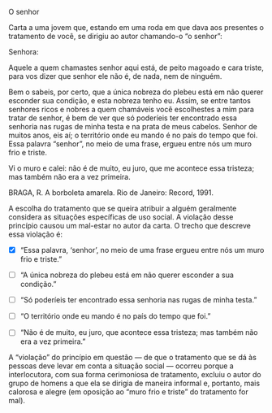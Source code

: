

O senhor

Carta a uma jovem que, estando em uma roda em que dava aos presentes o tratamento de você, se dirigiu ao autor chamando-o “o senhor”:

Senhora:

Aquele a quem chamastes senhor aqui está, de peito magoado e cara triste, para vos dizer que senhor ele não é, de nada, nem de ninguém.

Bem o sabeis, por certo, que a única nobreza do plebeu está em não querer esconder sua condição, e esta nobreza tenho eu. Assim, se entre tantos senhores ricos e nobres a quem chamáveis você escolhestes a mim para tratar de senhor, é bem de ver que só poderíeis ter encontrado essa senhoria nas rugas de minha testa e na prata de meus cabelos. Senhor de muitos anos, eis aí; o território onde eu mando é no país do tempo que foi. Essa palavra “senhor”, no meio de uma frase, ergueu entre nós um muro frio e triste.

Vi o muro e calei: não é de muito, eu juro, que me acontece essa tristeza; mas também não era a vez primeira.

BRAGA, R. A borboleta amarela. Rio de Janeiro: Record, 1991.

A escolha do tratamento que se queira atribuir a alguém geralmente considera as situações específicas de uso social. A violação desse princípio causou um mal-estar no autor da carta. O trecho que descreve essa violação é:



- [x] “Essa palavra, ‘senhor’, no meio de uma frase ergueu entre nós um muro frio e triste.”
- [ ] “A única nobreza do plebeu está em não querer esconder a sua condição.”
- [ ] “Só poderíeis ter encontrado essa senhoria nas rugas de minha testa.”
- [ ] “O território onde eu mando é no país do tempo que foi.”
- [ ] “Não é de muito, eu juro, que acontece essa tristeza; mas também não era a vez primeira.”


A “violação” do princípio em questão — de que o tratamento que se dá às pessoas deve levar em conta a situação social — ocorreu porque a interlocutora, com sua forma cerimoniosa de tratamento, excluiu o autor do grupo de homens a que ela se dirigia de maneira informal e, portanto, mais calorosa e alegre (em oposição ao “muro frio e triste” do tratamento for mal).
